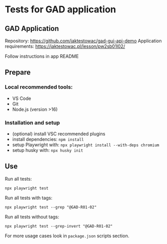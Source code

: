# Tests for GAD application

## GAD Application

Repository: https://github.com/jaktestowac/gad-gui-api-demo
Application requirements: https://jaktestowac.pl/lesson/pw2sb01l02/

Follow instructions in app README

## Prepare

### Local recommended tools:

- VS Code
- Git
- Node.js (version >16)

### Installation and setup

- (optional) install VSC recommended plugins
- install dependencies: `npm install`
- setup Playwright with: `npx playwright install --with-deps chromium`
- setup husky with: `npx husky init`

## Use

Run all tests:

```
npx playwright test
```

Run all tests with tags:

```
npx playwright test --grep "@GAD-R01-02"
```

Run all tests without tags:

```
npx playwright test --grep-invert "@GAD-R01-02"
```

For more usage cases look in `package.json` scripts section.
